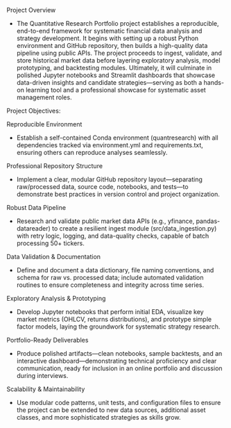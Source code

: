 Project Overview 

- The Quantitative Research Portfolio project establishes a reproducible, end-to-end framework for systematic financial data analysis and strategy development. It begins with setting up a robust Python environment and GitHub repository, then builds a high-quality data pipeline using public APIs. The project proceeds to ingest, validate, and store historical market data before layering exploratory analysis, model prototyping, and backtesting modules. Ultimately, it will culminate in polished Jupyter notebooks and Streamlit dashboards that showcase data-driven insights and candidate strategies—serving as both a hands-on learning tool and a professional showcase for systematic asset management roles.

Project Objectives:

Reproducible Environment
- Establish a self-contained Conda environment (quantresearch) with all dependencies tracked via environment.yml and requirements.txt, ensuring others can reproduce analyses seamlessly.

Professional Repository Structure
- Implement a clear, modular GitHub repository layout—separating raw/processed data, source code, notebooks, and tests—to demonstrate best practices in version control and project organization.

Robust Data Pipeline
- Research and validate public market data APIs (e.g., yfinance, pandas-datareader) to create a resilient ingest module (src/data_ingestion.py) with retry logic, logging, and data-quality checks, capable of batch processing 50+ tickers.

Data Validation & Documentation
- Define and document a data dictionary, file naming conventions, and schema for raw vs. processed data; include automated validation routines to ensure completeness and integrity across time series.

Exploratory Analysis & Prototyping
- Develop Jupyter notebooks that perform initial EDA, visualize key market metrics (OHLCV, returns distributions), and prototype simple factor models, laying the groundwork for systematic strategy research.

Portfolio-Ready Deliverables
- Produce polished artifacts—clean notebooks, sample backtests, and an interactive dashboard—demonstrating technical proficiency and clear communication, ready for inclusion in an online portfolio and discussion during interviews.

Scalability & Maintainability
- Use modular code patterns, unit tests, and configuration files to ensure the project can be extended to new data sources, additional asset classes, and more sophisticated strategies as skills grow.
